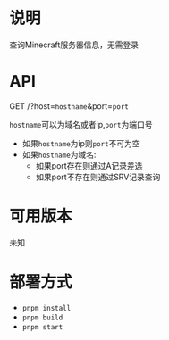 # 说明
查询Minecraft服务器信息，无需登录

# API

GET /?host=`hostname`&port=`port`

`hostname`可以为域名或者ip,`port`为端口号

 - 如果`hostname`为ip则`port`不可为空
 - 如果`hostname`为域名:
   - 如果port存在则通过A记录差选
   - 如果port不存在则通过SRV记录查询

# 可用版本

未知

# 部署方式

 - `pnpm install`
 - `pnpm build`
 - `pnpm start`